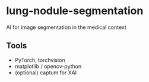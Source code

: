 # lung-nodule-segmentation
AI for image segmentation in the medical context


## Tools 

* PyTorch, torchvision
* matplotlib / opencv-python
* (optional) captum for XAI